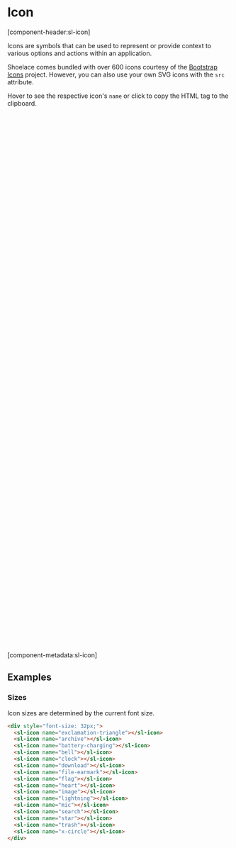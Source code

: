 # Icon

[component-header:sl-icon]

Icons are symbols that can be used to represent or provide context to various options and actions within an application.

Shoelace comes bundled with over 600 icons courtesy of the [Bootstrap Icons](https://icons.getbootstrap.com/) project. However, you can also use your own SVG icons with the `src` attribute.

Hover to see the respective icon's `name` or click to copy the HTML tag to the clipboard.

<div class="icon-search">
  <sl-input placeholder="Search Icons" clearable class="icon-search"></sl-input>
  <div class="icon-loader"><sl-spinner size="48"></sl-spinner></div>
  <div class="icon-list" hidden></div>
  <input type="text" class="icon-copy-input">
</div>

[component-metadata:sl-icon]

## Examples

### Sizes

Icon sizes are determined by the current font size.

```html preview
<div style="font-size: 32px;">
  <sl-icon name="exclamation-triangle"></sl-icon>
  <sl-icon name="archive"></sl-icon>
  <sl-icon name="battery-charging"></sl-icon>
  <sl-icon name="bell"></sl-icon>
  <sl-icon name="clock"></sl-icon>
  <sl-icon name="download"></sl-icon>
  <sl-icon name="file-earmark"></sl-icon>
  <sl-icon name="flag"></sl-icon>
  <sl-icon name="heart"></sl-icon>
  <sl-icon name="image"></sl-icon>
  <sl-icon name="lightning"></sl-icon>
  <sl-icon name="mic"></sl-icon>
  <sl-icon name="search"></sl-icon>
  <sl-icon name="star"></sl-icon>
  <sl-icon name="trash"></sl-icon>
  <sl-icon name="x-circle"></sl-icon>
</div>
```

<script>
  fetch('/dist/shoelace/icons/icons.json')
    .then(res => res.json())
    .then(icons => {
      const container = document.querySelector('.icon-search');
      const input = container.querySelector('sl-input');
      const copyInput = container.querySelector('.icon-copy-input');
      const loader = container.querySelector('.icon-loader');
      const list = container.querySelector('.icon-list');
      const queue = [];

      icons.map(i => {
        const icon = document.createElement('sl-icon');
        icon.setAttribute('data-name', i.name);
        icon.setAttribute('data-terms', [...i.tags || [], i.categories || [], i.title].join(' '));
        icon.name = i.name;

        const tooltip = document.createElement('sl-tooltip');
        tooltip.content = i.name;

        tooltip.appendChild(icon);        
        list.appendChild(tooltip);

        queue.push(new Promise((resolve, reject) => {
          icon.addEventListener('slLoad', () => resolve());
          icon.addEventListener('slError', () => reoslve());
        }));

        icon.addEventListener('click', () => {
          copyInput.value = `<sl-icon name="${i.name}"></sl-icon>`;
          copyInput.select();
          document.execCommand('copy');
          tooltip.content = 'Copied!';
          setTimeout(() => tooltip.content = i.name, 1000);
        });
      });

      Promise.all(queue).then(() => {
        list.hidden = false;
        loader.hidden = true;
      });

      input.addEventListener('slInput', () => {
        [...list.querySelectorAll('sl-icon')].map(slIcon => {
          if (input.value === '') {
            slIcon.hidden = false;
          } else {
            const terms = slIcon.getAttribute('data-terms').toLowerCase();
            const filter = input.value.toLowerCase();
            slIcon.hidden = terms.indexOf(filter) < 0;
          }
        });
      });
    });
</script>

<style>
  .icon-loader {
    display: flex;
    align-items: center;
    justify-content: center;
    min-height: 30vh;
  }

  .icon-list {
    display: flex;
    flex-wrap: wrap;
    margin-top: 1rem;
  }

  .icon-loader[hidden],
  .icon-list[hidden] {
    display: none;
  }

  .icon-list sl-icon {
    font-size: 32px;
    border-radius: var(--sl-border-radius-medium);
    padding: .5em;
    transition: var(--sl-transition-medium) all;
    cursor: pointer;
  }

  .icon-list sl-icon:hover {
    background-color: var(--sl-color-primary-95);
    color: var(--sl-color-primary-50);
  }

  .icon-copy-input {
    position: absolute;
    opacity: 0;
    pointer-events: none;
  }
</style>